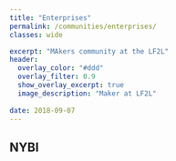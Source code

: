 ```yaml
---
title: "Enterprises"
permalink: /communities/enterprises/
classes: wide

excerpt: "MAkers community at the LF2L"
header:
  overlay_color: "#ddd"
  overlay_filter: 0.9
  show_overlay_excerpt: true 
  image_description: "Maker at LF2L"
  
date: 2018-09-07
---
```



## NYBI